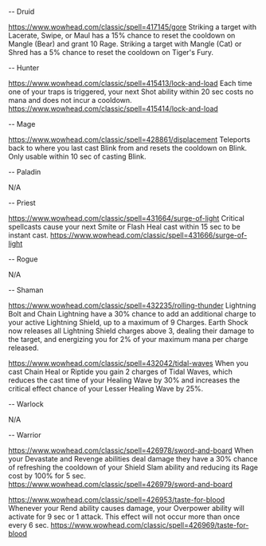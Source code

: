 --
Druid

https://www.wowhead.com/classic/spell=417145/gore
Striking a target with Lacerate, Swipe, or Maul has a 15% chance to reset the cooldown on Mangle (Bear) and grant 10  Rage. Striking a target with Mangle (Cat) or Shred has a 5% chance to reset the cooldown on Tiger's Fury.

--
Hunter

https://www.wowhead.com/classic/spell=415413/lock-and-load
Each time one of your traps is triggered, your next Shot ability within 20 sec costs no mana and does not incur a cooldown.
https://www.wowhead.com/classic/spell=415414/lock-and-load

--
Mage

https://www.wowhead.com/classic/spell=428861/displacement
Teleports back to where you last cast Blink from and resets the cooldown on Blink. Only usable within 10 sec of casting Blink.

--
Paladin

N/A

--
Priest

https://www.wowhead.com/classic/spell=431664/surge-of-light
Critical spellcasts cause your next Smite or Flash Heal cast within 15 sec to be instant cast.
https://www.wowhead.com/classic/spell=431666/surge-of-light

--
Rogue

N/A

--
Shaman

https://www.wowhead.com/classic/spell=432235/rolling-thunder
Lightning Bolt and Chain Lightning have a 30% chance to add an additional charge to your active Lightning Shield, up to a maximum of 9 Charges.
Earth Shock now releases all Lightning Shield charges above 3, dealing their damage to the target, and energizing you for 2% of your maximum mana per charge released.

https://www.wowhead.com/classic/spell=432042/tidal-waves
When you cast Chain Heal or Riptide you gain 2 charges of Tidal Waves, which reduces the cast time of your Healing Wave by 30% and increases the critical effect chance of your Lesser Healing Wave by 25%.

--
Warlock

N/A

--
Warrior

https://www.wowhead.com/classic/spell=426978/sword-and-board
When your Devastate and Revenge abilities deal damage they have a 30% chance of refreshing the cooldown of your Shield Slam ability and reducing its Rage cost by 100% for 5 sec.
https://www.wowhead.com/classic/spell=426979/sword-and-board

https://www.wowhead.com/classic/spell=426953/taste-for-blood
Whenever your Rend ability causes damage, your Overpower ability will activate for 9 sec or 1 attack.  This effect will not occur more than once every 6 sec.
https://www.wowhead.com/classic/spell=426969/taste-for-blood
